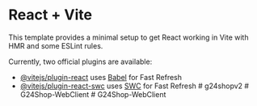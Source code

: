 # React + Vite

This template provides a minimal setup to get React working in Vite with HMR and some ESLint rules.

Currently, two official plugins are available:

- [@vitejs/plugin-react](https://github.com/vitejs/vite-plugin-react/blob/main/packages/plugin-react/README.md) uses [Babel](https://babeljs.io/) for Fast Refresh
- [@vitejs/plugin-react-swc](https://github.com/vitejs/vite-plugin-react-swc) uses [SWC](https://swc.rs/) for Fast Refresh
#   g 2 4 s h o p v 2  
 #   G 2 4 S h o p - W e b C l i e n t  
 #   G 2 4 S h o p - W e b C l i e n t  
 